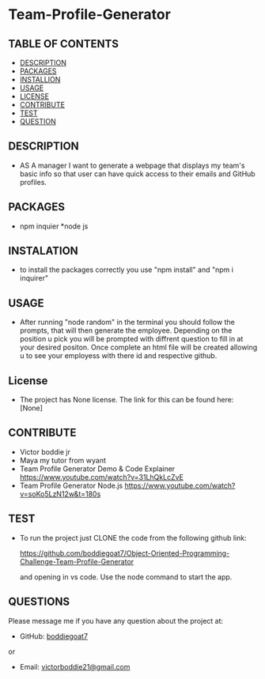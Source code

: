 # Team-Profile-Generator

    

## TABLE OF CONTENTS
  - [DESCRIPTION](#description)
  - [PACKAGES](#packages)
  - [INSTALLION](#installation)
  - [USAGE](#usage)
  - [LICENSE](#license)
  - [CONTRIBUTE](#contribute)
  - [TEST](#test)
  - [QUESTION](#questions)

## DESCRIPTION
        
- AS A manager I want to generate a webpage that displays my team's basic info so that user can have quick access to their emails and GitHub profiles.

## PACKAGES

- npm inquier *node js


## INSTALATION
      
- to install the packages correctly you use "npm install" and "npm i inquirer"

## USAGE

- After running "node random" in the terminal you should follow the prompts, that will then generate the employee. Depending on the position u pick you will be prompted with diffrent question to fill in at your desired positon. Once complete an html file will be created allowing u to see your employess with there id and respective github.

## License
- The project has None license. The link for this can be found here: [None]

## CONTRIBUTE

- Victor boddie jr
- Maya my tutor from wyant
- Team Profile Generator Demo & Code Explainer  https://www.youtube.com/watch?v=31LhQkLcZvE
- Team Profile Generator Node.js  https://www.youtube.com/watch?v=soKo5LzN12w&t=180s

## TEST
      
- To run the project just CLONE the code from the following github link:

  https://github.com/boddiegoat7/Object-Oriented-Programming-Challenge-Team-Profile-Generator

  and opening in vs code. Use the node command to start the app.

## QUESTIONS

Please message me if you have any question about the project at:

- GitHub: [boddiegoat7](https://github.com/boddiegoat7)
        
or

- Email: [victorboddie21@gmail.com](mailto:victorboddie21@gmail.com})
        


